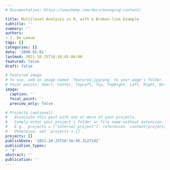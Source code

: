 ```yaml
---
# Documentation: https://wowchemy.com/docs/managing-content/

title: Multilevel Analysis in R, with a Broken-line Example
subtitle: ''
summary: ''
authors:
- J. De Leeuw
tags: []
categories: []
date: '2008-01-01'
lastmod: 2021-10-25T16:16:45-04:00
featured: false
draft: false

# Featured image
# To use, add an image named `featured.jpg/png` to your page's folder.
# Focal points: Smart, Center, TopLeft, Top, TopRight, Left, Right, BottomLeft, Bottom, BottomRight.
image:
  caption: ''
  focal_point: ''
  preview_only: false

# Projects (optional).
#   Associate this post with one or more of your projects.
#   Simply enter your project's folder or file name without extension.
#   E.g. `projects = ["internal-project"]` references `content/project/deep-learning/index.md`.
#   Otherwise, set `projects = []`.
projects: []
publishDate: '2021-10-25T20:16:45.312714Z'
publication_types:
- '4'
abstract: ''
publication: ''
---
```

